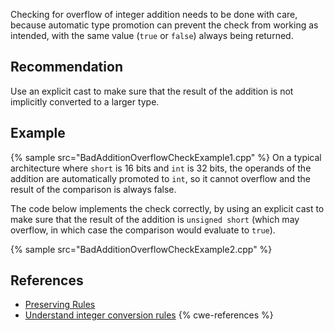 Checking for overflow of integer addition needs to be done with care, because automatic type promotion can prevent the check from working as intended, with the same value (`true` or `false`) always being returned.


## Recommendation
Use an explicit cast to make sure that the result of the addition is not implicitly converted to a larger type.


## Example
{% sample src="BadAdditionOverflowCheckExample1.cpp" %}
On a typical architecture where `short` is 16 bits and `int` is 32 bits, the operands of the addition are automatically promoted to `int`, so it cannot overflow and the result of the comparison is always false.

The code below implements the check correctly, by using an explicit cast to make sure that the result of the addition is `unsigned short` (which may overflow, in which case the comparison would evaluate to `true`).

{% sample src="BadAdditionOverflowCheckExample2.cpp" %}

## References
* [Preserving Rules](http://c-faq.com/expr/preservingrules.html)
* [Understand integer conversion rules](https://www.securecoding.cert.org/confluence/plugins/servlet/mobile#content/view/20086942)
{% cwe-references %}
